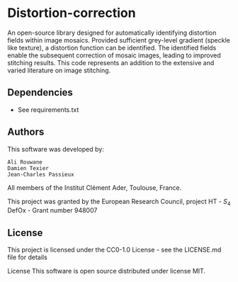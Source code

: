 # Distortion-correction
An open-source library designed for automatically identifying distortion fields within image mosaics.
Provided sufficient grey-level gradient (speckle like texture), a distortion function can be identified. 
The identified fields enable the subsequent correction of mosaic images, leading to improved stitching results. 
This code represents an addition to the extensive and varied literature on image stitching.

## Dependencies

* See requirements.txt 

## Authors
This software was developed by:

    Ali Rouwane 
    Damien Texier 
    Jean-Charles Passieux

All members of the Institut Clément Ader, Toulouse, France.

This project was granted by the European Research Council, 
project HT - $S_4$ DefOx - Grant number 948007 

## License
This project is licensed under the  CC0-1.0 License - see the LICENSE.md file for details                  






License
This software is open source distributed under license MIT.
